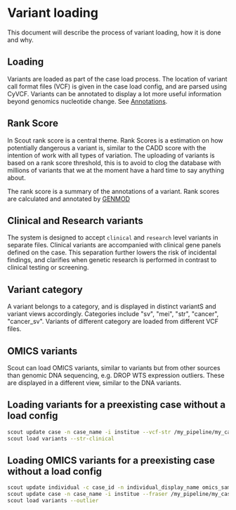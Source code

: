 # Variant loading

This document will describe the process of variant loading, how it is done and why.

## Loading

Variants are loaded as part of the case load process. The location of variant call format files (VCF) is given in
the case load config, and are parsed using CyVCF. Variants can be annotated to display a lot more useful information
beyond genomics nucleotide change. See [Annotations](./annotations.md).

## Rank Score

In Scout rank score is a central theme. Rank Scores is a estimation on how potentially dangerous a variant is, similar to the CADD score with the intention of work with all types of variation.
The uploading of variants is based on a rank score threshold, this is to avoid to clog the database with millions of variants that we at the moment have a hard time to say anything about.

The rank score is a summary of the annotations of a variant. Rank scores are calculated and annotated by [GENMOD][genmod]

## Clinical and Research variants

The system is designed to accept `clinical` and `research` level variants in separate files. Clinical variants are accompanied with
clinical gene panels defined on the case. This separation further lowers the risk of incidental findings, and clarifies when genetic research
is performed in contrast to clinical testing or screening.

## Variant category

A variant belongs to a category, and is displayed in distinct variantS and variant views accordingly. Categories include "sv", "mei", "str", "cancer", "cancer_sv".
Variants of different category are loaded from different VCF files.

## OMICS variants

Scout can load OMICS variants, similar to variants but from other sources than genomic DNA sequencing, e.g. DROP WTS expression outliers.
These are displayed in a different view, similar to the DNA variants.

## Loading variants for a preexisting case without a load config

```bash
scout update case -n case_name -i institue --vcf-str /my_pipeline/my_case/my_case.str.vcf.gz
scout load variants --str-clinical
```

## Loading OMICS variants for a preexisting case without a load config

```bash
scout update individual -c case_id -n individual_display_name omics_sample_id my_rna_sample_id
scout update case -n case_name -i institue --fraser /my_pipeline/my_case/my_rna_sample.drop.fraser.tsv --outrider /my_pipeline/my_case/my_rna_sample.drop.outrider.tsv
scout load variants --outlier
```


[genmod]: https://github.com/moonso/genmod

